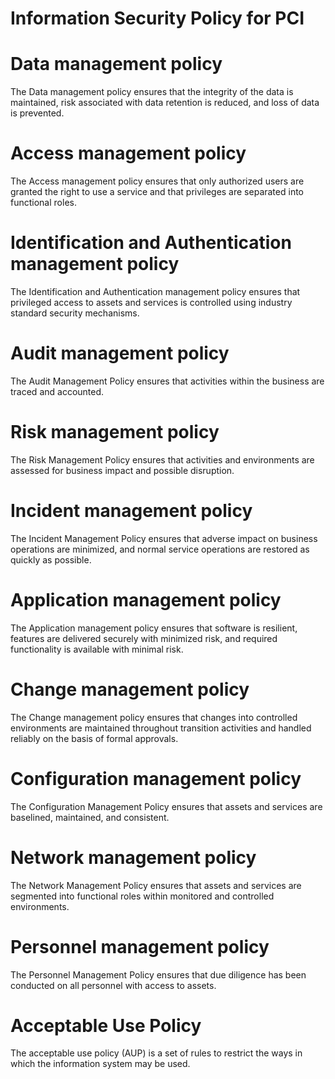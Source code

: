 Information Security Policy for PCI
===========================
# Data management policy #
The Data management policy ensures that the integrity of the data is
maintained, risk associated with data retention is reduced, and loss
of data is prevented.

# Access management policy #
The Access management policy ensures that only authorized users are
granted the right to use a service and that privileges are separated
into functional roles.

# Identification and Authentication management policy #
The Identification and Authentication management policy ensures that
privileged access to assets and services is controlled using industry
standard security mechanisms.

# Audit management policy #
The Audit Management Policy ensures that activities within the
business are traced and accounted.

# Risk management policy #
The Risk Management Policy ensures that activities and environments
are assessed for business impact and possible disruption.

# Incident management policy #
The Incident Management Policy ensures that adverse impact on business
operations are minimized, and normal service operations are restored
as quickly as possible.

# Application management policy #
The Application management policy ensures that software is resilient,
features are delivered securely with minimized risk, and required
functionality is available with minimal risk.

# Change management policy #
The Change management policy ensures that changes into controlled
environments are maintained throughout transition activities and
handled reliably on the basis of formal approvals.

# Configuration management policy #
The Configuration Management Policy ensures that assets and services
are baselined, maintained, and consistent.

# Network management policy #
The Network Management Policy ensures that assets and services are
segmented into functional roles within monitored and controlled
environments.

# Personnel management policy #
The Personnel Management Policy ensures that due diligence has been
conducted on all personnel with access to assets.

# Acceptable Use Policy #
The acceptable use policy (AUP) is a set of rules to restrict the ways
in which the information system may be used.
